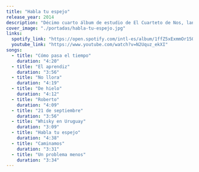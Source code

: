```yaml
---
title: "Habla tu espejo"
release_year: 2014
description: "Décimo cuarto álbum de estudio de El Cuarteto de Nos, lanzado el 6 de octubre de 2014 por Warner Music. Producido por Juan Campodónico, este disco marca un giro hacia un estilo más introspectivo y melódico, con letras profundas y una sonoridad más pop y electrónica. Incluye éxitos como 'No llora', '21 de septiembre' y 'Roberto'."
cover_image: "./portadas/habla-tu-espejo.jpg"
links:
  spotify_link: "https://open.spotify.com/intl-es/album/1ffZ5xExmmOr15QQzYrXyf"
  youtube_link: "https://www.youtube.com/watch?v=N2Uquz_ekXI"
songs:
  - title: "Cómo pasa el tiempo"
    duration: "4:20"
  - title: "El aprendiz"
    duration: "3:56"
  - title: "No llora"
    duration: "4:19"
  - title: "De hielo"
    duration: "4:12"
  - title: "Roberto"
    duration: "4:09"
  - title: "21 de septiembre"
    duration: "3:56"
  - title: "Whisky en Uruguay"
    duration: "3:09"
  - title: "Habla tu espejo"
    duration: "4:38"
  - title: "Caminamos"
    duration: "3:31"
  - title: "Un problema menos"
    duration: "3:34"
---
```

